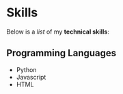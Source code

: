 # Skills

Below is a _list_ of my **technical skills**:

## Programming Languages
- Python
- Javascript
- HTML
